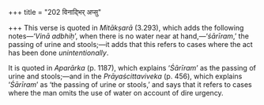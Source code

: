 +++
title = "202 विनाद्भिर् अप्सु"

+++
This verse is quoted in *Mitākṣarā* (3.293), which adds the following
notes—‘*Vinā adbhiḥ*’, when there is no water near at hand,—‘*śārīram*,’
the passing of urine and stools;—it adds that this refers to cases where
the act has been done *unintentionally*.

It is quoted in *Aparārka* (p. 1187), which explains ‘*Śārīram*’ as the
passing of urine and stools;—and in the *Prāyaścittaviveka* (p. 456),
which explains ‘*Śārīram*’ as ‘the passing of urine or stools,’ and says
that it refers to cases where the man omits the use of water on account
of dire urgency.


